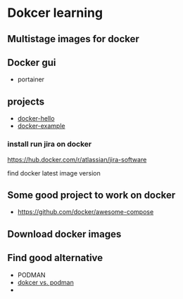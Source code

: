 # Dokcer learning 

## Multistage images for docker


## Docker gui

* portainer

## projects

* [docker-hello](https://github.com/esmaeelE/docker-hello)
* [docker-example](https://github.com/esmaeelE/docker-examples)

### install run jira on docker 

https://hub.docker.com/r/atlassian/jira-software

find docker latest image version

## Some good project to work on docker

* https://github.com/docker/awesome-compose

## Download docker images 

## Find good alternative

* PODMAN
* [dokcer vs. podman](https://www.knowledgehut.com/blog/devops/docker-vs-podman)
* 


